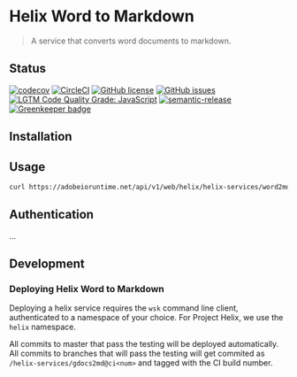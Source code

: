 # Helix Word to Markdown

> A service that converts word documents to markdown.

## Status
[![codecov](https://img.shields.io/codecov/c/github/adobe/helix-word2md.svg)](https://codecov.io/gh/adobe/helix-word2md)
[![CircleCI](https://img.shields.io/circleci/project/github/adobe/helix-word2md.svg)](https://circleci.com/gh/adobe/helix-word2md)
[![GitHub license](https://img.shields.io/github/license/adobe/helix-word2md.svg)](https://github.com/adobe/helix-word2md/blob/master/LICENSE.txt)
[![GitHub issues](https://img.shields.io/github/issues/adobe/helix-word2md.svg)](https://github.com/adobe/helix-word2md/issues)
[![LGTM Code Quality Grade: JavaScript](https://img.shields.io/lgtm/grade/javascript/g/adobe/helix-word2md.svg?logo=lgtm&logoWidth=18)](https://lgtm.com/projects/g/adobe/helix-word2md)
[![semantic-release](https://img.shields.io/badge/%20%20%F0%9F%93%A6%F0%9F%9A%80-semantic--release-e10079.svg)](https://github.com/semantic-release/semantic-release) [![Greenkeeper badge](https://badges.greenkeeper.io/adobe/helix-word2md.svg)](https://greenkeeper.io/)

## Installation

## Usage

```bash
curl https://adobeioruntime.net/api/v1/web/helix/helix-services/word2md@v1
```

## Authentication

...

## Development

### Deploying Helix Word to Markdown

Deploying a helix service requires the `wsk` command line client, authenticated to a namespace of your choice. For Project Helix, we use the `helix` namespace.

All commits to master that pass the testing will be deployed automatically. All commits to branches that will pass the testing will get commited as `/helix-services/gdocs2md@ci<num>` and tagged with the CI build number.
